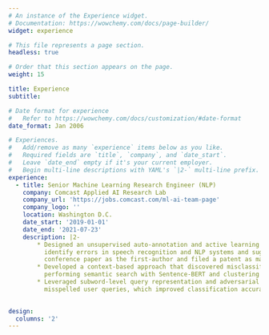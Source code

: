 ```yaml
---
# An instance of the Experience widget.
# Documentation: https://wowchemy.com/docs/page-builder/
widget: experience

# This file represents a page section.
headless: true

# Order that this section appears on the page.
weight: 15

title: Experience
subtitle:

# Date format for experience
#   Refer to https://wowchemy.com/docs/customization/#date-format
date_format: Jan 2006

# Experiences.
#   Add/remove as many `experience` items below as you like.
#   Required fields are `title`, `company`, and `date_start`.
#   Leave `date_end` empty if it's your current employer.
#   Begin multi-line descriptions with YAML's `|2-` multi-line prefix.
experience:
  - title: Senior Machine Learning Research Engineer (NLP)
    company: Comcast Applied AI Research Lab
    company_url: 'https://jobs.comcast.com/ml-ai-team-page'
    company_logo: ''
    location: Washington D.C.
    date_start: '2019-01-01'
    date_end: '2021-07-23'
    description: |2-
        * Designed an unsupervised auto-annotation and active learning pipeline which used user behavioral modeling to automatically
          identify errors in speech recognition and NLP systems and suggest corrections; summarized the work into a
          conference paper as the first-author and filed a patent as main contributor
        * Developed a context-based approach that discovered misclassified user queries in question answering systems by
          performing semantic search with Sentence-BERT and clustering
        * Leveraged subword-level query representation and adversarial training in customer care dialogue system for
          misspelled user queries, which improved classification accuracy by 18% and increased user experience stability
    

design:
  columns: '2'
---
```

